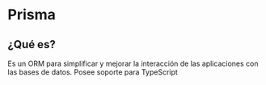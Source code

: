# Prisma

## ¿Qué es?

Es un ORM para simplificar y mejorar la interacción de las aplicaciones con las bases de datos. Posee soporte para TypeScript